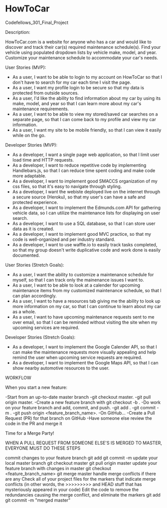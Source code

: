 # HowToCar
Codefellows_301_Final_Project

Description:

HowToCar.com is a website for anyone who has a car and would like to discover and track their car(s) required maintenance schedule(s). Find your vehicle using populated dropdown lists by vehicle make, model, and year. Customize your maintenance schedule to accommodate your car's needs. 

User Stories (MVP):

- As a user, I want to be able to login to my account on HowToCar so that I don't have to search for my car each time I visit the page.
- As a user, I want my profile login to be secure so that my data is protected from outside sources.
- As a user, I'd like the ability to find information about my car by using its make, model, and year so that I can learn more about my car's maintenance requirements.
- As a user, I want to be able to view my stored/saved car searches on a separate page, so that I can come back to my profile and view my car information.
- As a user, I want my site to be mobile friendly, so that I can view it easily while on the go.

Developer Stories (MVP):

- As a developer, I want a single page web application, so that I limit user load time and HTTP requests.
- As a developer, I want to reduce repetitive code by implementing Handlebars.js, so that I can reduce time spent coding and make code more adaptable.
- As a developer, I want to implement good SMACCS organization of my css files, so that it's easy to navigate through styling.
- As a developer, I want the webiste deployed live on the internet through a secure source (Heroku), so that my user's can have a safe and protected experience.
- As a developer, I want to implement the Edmunds.com API for gathering vehicle data, so I can utilize the maintenance lists for displaying on user search.
- As a developer, I want to use a SQL database, so that I can store user data as it is created.
- As a developer, I want to implement good MVC practice, so that my code is well-organized and per industry standard.
- As a developer, I want to use waffle.io to easily track tasks completed, so that my group doesn't write duplicative code and work done is easily documented.

User Stories (Stretch Goals):

- As a user, I want the ability to customize a maintenance schedule for myself, so that I can track only the mainenance issues I want to.
- As a user, I want to be able to look at a calender for upcoming maintenance items from my customized maintenance schedule, so that I can plan accordingly.
- As a user, I want to have a resources tab giving me the ability to look up more information on my car, so that I can continue to learn about my car as a whole.
- As a user, I want to have upcoming maintenance requests sent to me over email, so that I can be reminded without visiting the site when my upcoming services are required.

Developer Stories (Stretch Goals):

- As a developer, I want to implement the Google Calender API, so that I can make the maintenance requests more visually appealing and help remind the user when upcoming service requests are required.
- As a developer, I want to implement the Google Maps API, so that I can show nearby automotive resources to the user.

WORKFLOW

When you start a new feature:

-Start from an up-to-date master branch
 -git checkout master.
 -git pull origin master.
 -Create a new feature branch with git checkout -b <branchname>.
-Do work on your feature branch and add, commit, and push.
 -git add <file>.
 -git commit -m <useful message>.
 -git push origin <feature_branch_name>.
-On GitHub...
 -Create a Pull Request (PR) for that branch on GitHub
 -Have someone else review the code in the PR and merge it

Time for a Merge Party!

WHEN A PULL REQUEST FROM SOMEONE ELSE'S <FEATURE BRANCH> IS MERGED TO MASTER, EVERYONE MUST DO THESE STEPS

commit changes to your feature branch
git add <file>
git commit -m <useful message>
update your local master branch
git checkout master
git pull origin master
update your feature branch with changes in master
git checkout <feature_branch_name>
git merge master
handle merge conflicts if there are any
Check all of your project files for the markers that indicate merge conflicts (in other words, the >>>>>>>>> and HEAD stuff that has mysteriously appeared in your code)
Edit the code to remove the redundancies causing the merge conflict, and eliminate the markers
git add <affected-files>
git commit -m "merged master"

